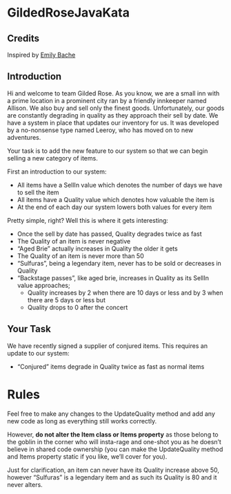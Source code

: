 # GildedRoseJavaKata

## Credits
Inspired by [Emily Bache](https://github.com/emilybache/GildedRose-Refactoring-Kata)

## Introduction
Hi and welcome to team Gilded Rose.
As you know, we are a small inn with a prime location in a prominent city ran by a friendly innkeeper named Allison.
We also buy and sell only the finest goods.
Unfortunately, our goods are constantly degrading in quality as they approach their sell by date.
We have a system in place that updates our inventory for us.
It was developed by a no-nonsense type named Leeroy, who has moved on to new adventures.

Your task is to add the new feature to our system so that we can begin selling a new category of items.

First an introduction to our system:
- All items have a SellIn value which denotes the number of days we have to sell the item
- All items have a Quality value which denotes how valuable the item is
- At the end of each day our system lowers both values for every item

Pretty simple, right? Well this is where it gets interesting:
- Once the sell by date has passed, Quality degrades twice as fast
- The Quality of an item is never negative
- “Aged Brie” actually increases in Quality the older it gets
- The Quality of an item is never more than 50
- “Sulfuras”, being a legendary item, never has to be sold or decreases in Quality
- “Backstage passes”, like aged brie, increases in Quality as its SellIn value approaches;
    - Quality increases by 2 when there are 10 days or less and by 3 when there are 5 days or less but
    - Quality drops to 0 after the concert

## Your Task
We have recently signed a supplier of conjured items. This requires an update to our system:

- “Conjured” items degrade in Quality twice as fast as normal items

# Rules
Feel free to make any changes to the UpdateQuality method and add any new code as long as everything still works correctly.

However, **do not alter the Item class or Items property** as those belong to the goblin in the corner who will insta-rage and one-shot you as he doesn’t believe in shared code ownership (you can make the UpdateQuality method and Items property static if you like, we’ll cover for you).

Just for clarification, an item can never have its Quality increase above 50, however “Sulfuras” is a legendary item and as such its Quality is 80 and it never alters.
